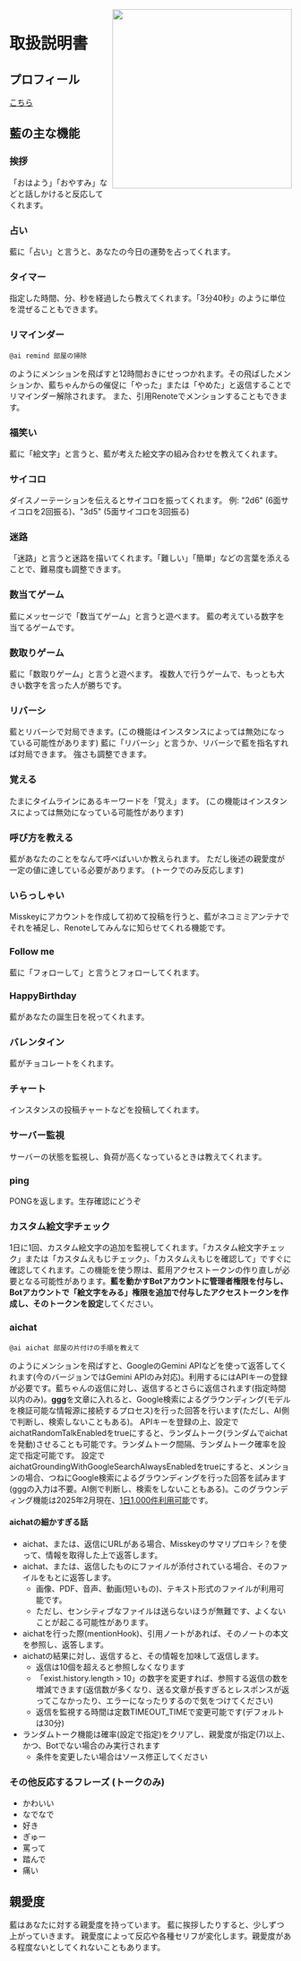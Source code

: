 <img src="https://github.com/syuilo/ai/blob/master/ai.png?raw=true" align="right" height="320px"/>

# 取扱説明書

## プロフィール
[こちら](https://xn--931a.moe/)

## 藍の主な機能
### 挨拶
「おはよう」「おやすみ」などと話しかけると反応してくれます。

### 占い
藍に「占い」と言うと、あなたの今日の運勢を占ってくれます。

### タイマー
指定した時間、分、秒を経過したら教えてくれます。「3分40秒」のように単位を混ぜることもできます。

### リマインダー
```
@ai remind 部屋の掃除
```
のようにメンションを飛ばすと12時間おきにせっつかれます。その飛ばしたメンションか、藍ちゃんからの催促に「やった」または「やめた」と返信することでリマインダー解除されます。
また、引用Renoteでメンションすることもできます。

### 福笑い
藍に「絵文字」と言うと、藍が考えた絵文字の組み合わせを教えてくれます。

### サイコロ
ダイスノーテーションを伝えるとサイコロを振ってくれます。
例: "2d6" (6面サイコロを2回振る)、"3d5" (5面サイコロを3回振る)

### 迷路
「迷路」と言うと迷路を描いてくれます。「難しい」「簡単」などの言葉を添えることで、難易度も調整できます。

### 数当てゲーム
藍にメッセージで「数当てゲーム」と言うと遊べます。
藍の考えている数字を当てるゲームです。

### 数取りゲーム
藍に「数取りゲーム」と言うと遊べます。
複数人で行うゲームで、もっとも大きい数字を言った人が勝ちです。

### リバーシ
藍とリバーシで対局できます。(この機能はインスタンスによっては無効になっている可能性があります)
藍に「リバーシ」と言うか、リバーシで藍を指名すれば対局できます。
強さも調整できます。

### 覚える
たまにタイムラインにあるキーワードを「覚え」ます。
(この機能はインスタンスによっては無効になっている可能性があります)

### 呼び方を教える
藍があなたのことをなんて呼べばいいか教えられます。
ただし後述の親愛度が一定の値に達している必要があります。
(トークでのみ反応します)

### いらっしゃい
Misskeyにアカウントを作成して初めて投稿を行うと、藍がネコミミアンテナでそれを補足し、Renoteしてみんなに知らせてくれる機能です。

### Follow me
藍に「フォローして」と言うとフォローしてくれます。

### HappyBirthday
藍があなたの誕生日を祝ってくれます。

### バレンタイン
藍がチョコレートをくれます。

### チャート
インスタンスの投稿チャートなどを投稿してくれます。

### サーバー監視
サーバーの状態を監視し、負荷が高くなっているときは教えてくれます。

### ping
PONGを返します。生存確認にどうぞ

### カスタム絵文字チェック
1日に1回、カスタム絵文字の追加を監視してくれます。「カスタム絵文字チェック」または「カスタムえもじチェック」、「カスタムえもじを確認して」ですぐに確認してくれます。この機能を使う際は、藍用アクセストークンの作り直しが必要となる可能性があります。**藍を動かすBotアカウントに管理者権限を付与し、Botアカウントで「絵文字をみる」権限を追加で付与したアクセストークンを作成し、そのトークンを設定**してください。

### aichat
```
@ai aichat 部屋の片付けの手順を教えて
```
のようにメンションを飛ばすと、GoogleのGemini APIなどを使って返答してくれます(今のバージョンではGemini APIのみ対応)。利用するにはAPIキーの登録が必要です。藍ちゃんの返信に対し、返信するとさらに返信されます(指定時間以内のみ)。**ggg**を文章に入れると、Google検索によるグラウンディング(モデルを検証可能な情報源に接続するプロセス)を行った回答を行います(ただし、AI側で判断し、検索しないこともある)。
APIキーを登録の上、設定でaichatRandomTalkEnabledをtrueにすると、ランダムトーク(ランダムでaichatを発動)させることも可能です。ランダムトーク間隔、ランダムトーク確率を設定で指定可能です。
設定でaichatGroundingWithGoogleSearchAlwaysEnabledをtrueにすると、メンションの場合、つねにGoogle検索によるグラウンディングを行った回答を試みます(gggの入力は不要。AI側で判断し、検索をしないこともある)。このグラウンディング機能は2025年2月現在、[1日1,000件利用可能](https://ai.google.dev/gemini-api/docs/models/gemini-v2?hl=ja#search-tool)です。

#### aichatの細かすぎる話

* aichat、または、返信にURLがある場合、Misskeyのサマリプロキシ？を使って、情報を取得した上で返答します。
* aichat、または、返信したものにファイルが添付されている場合、そのファイルをもとに返答します。
  * 画像、PDF、音声、動画(短いもの)、テキスト形式のファイルが利用可能です。
  * ただし、センシティブなファイルは送らないほうが無難です、よくないことが起こる可能性があります。
* aichatを行った際(mentionHook)、引用ノートがあれば、そのノートの本文を参照し、返答します。
* aichatの結果に対し、返信すると、その情報を加味して返信します。
  * 返信は10個を超えると参照しなくなります
  * 「exist.history.length > 10」の数字を変更すれば、参照する返信の数を増減できます(返信数が多くなり、送る文章が長すぎるとレスポンスが返ってこなかったり、エラーになったりするので気をつけてください)
  * 返信を監視する時間は定数TIMEOUT_TIMEで変更可能です(デフォルトは30分)
* ランダムトーク機能は確率(設定で指定)をクリアし、親愛度が指定(7)以上、かつ、Botでない場合のみ実行されます
  * 条件を変更したい場合はソース修正してください

### その他反応するフレーズ (トークのみ)
* かわいい
* なでなで
* 好き
* ぎゅー
* 罵って
* 踏んで
* 痛い

## 親愛度
藍はあなたに対する親愛度を持っています。
藍に挨拶したりすると、少しずつ上がっていきます。
親愛度によって反応や各種セリフが変化します。親愛度がある程度ないとしてくれないこともあります。
